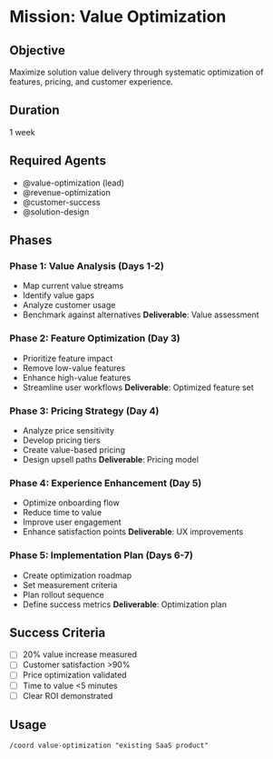 # Mission: Value Optimization

## Objective
Maximize solution value delivery through systematic optimization of features, pricing, and customer experience.

## Duration
1 week

## Required Agents
- @value-optimization (lead)
- @revenue-optimization
- @customer-success
- @solution-design

## Phases

### Phase 1: Value Analysis (Days 1-2)
- Map current value streams
- Identify value gaps
- Analyze customer usage
- Benchmark against alternatives
**Deliverable**: Value assessment

### Phase 2: Feature Optimization (Day 3)
- Prioritize feature impact
- Remove low-value features
- Enhance high-value features
- Streamline user workflows
**Deliverable**: Optimized feature set

### Phase 3: Pricing Strategy (Day 4)
- Analyze price sensitivity
- Develop pricing tiers
- Create value-based pricing
- Design upsell paths
**Deliverable**: Pricing model

### Phase 4: Experience Enhancement (Day 5)
- Optimize onboarding flow
- Reduce time to value
- Improve user engagement
- Enhance satisfaction points
**Deliverable**: UX improvements

### Phase 5: Implementation Plan (Days 6-7)
- Create optimization roadmap
- Set measurement criteria
- Plan rollout sequence
- Define success metrics
**Deliverable**: Optimization plan

## Success Criteria
- [ ] 20% value increase measured
- [ ] Customer satisfaction >90%
- [ ] Price optimization validated
- [ ] Time to value <5 minutes
- [ ] Clear ROI demonstrated

## Usage
```
/coord value-optimization "existing SaaS product"
```